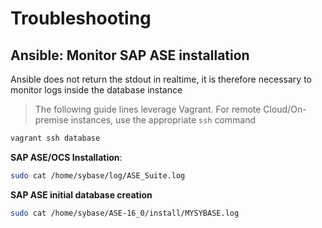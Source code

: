 # Troubleshooting


## Ansible: Monitor SAP ASE installation

Ansible does not return the stdout in realtime, it is therefore necessary to monitor logs inside the database instance

> The following guide lines leverage Vagrant.
> For remote Cloud/On-premise instances, use the appropriate `ssh` command

```bash
vagrant ssh database
```

**SAP ASE/OCS Installation**:

```bash
sudo cat /home/sybase/log/ASE_Suite.log
```

**SAP ASE initial database creation**

```bash
sudo cat /home/sybase/ASE-16_0/install/MYSYBASE.log
```
